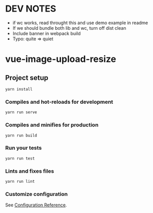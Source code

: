 # DEV NOTES
* if wc works, read throught this and use demo example in readme
* If we should bundle both lib and wc, turn off dist clean
* Include banner in webpack build
* Typo: quite => quiet



# vue-image-upload-resize

## Project setup
```
yarn install
```

### Compiles and hot-reloads for development
```
yarn run serve
```

### Compiles and minifies for production
```
yarn run build
```

### Run your tests
```
yarn run test
```

### Lints and fixes files
```
yarn run lint
```

### Customize configuration
See [Configuration Reference](https://cli.vuejs.org/config/).
